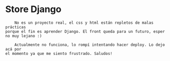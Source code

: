 # Store Django
        No es un proyecto real, el css y html están repletos de malas prácticas
    porque el fin es aprender Django. El front queda para un futuro, esper no muy lejano :)

        Actualmente no funciona, lo rompí intentando hacer deploy. Lo dejo acá por 
    el momento ya que me siento frustrado. Saludos!
